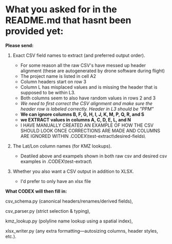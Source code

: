 # What you asked for in the README.md that hasnt been provided yet:

**Please send:**

1. Exact CSV field names to extract (and preferred output order).
    - For some reason all the raw CSV's have messed up header alignment (these are autogenerated by drone software during flight)
    - The project name is listed in cell A2
    - Column headers start on row 3
    - Column L has misplaced values and is missing the header that is supposed to be within L3. 
    - Both columns seem to also have random values in rows 2 and 3
    - *We need to first correct the CSV alignment and make sure the header row is labeled correctly. Header in L3 should be "PPM"*
    - **We can ignore columns B, F, G, H, I, J, K, M, P, Q, R, and S**
    - **we EXTRACT values in columns A, C, D, E, L, and N**
    - I HAVE MANUALLY CREATED AN EXAMPLE OF HOW THE CSV SHOULD LOOK ONCE CORRECTIONS ARE MADE AND COLUMNS ARE IGNORED WITHIN .CODEX\test-extract\desired-fields\

2. The Lat/Lon column names (for KMZ lookups).
    - Deatiled above and exampels shown in both raw csv and desired csv examples in .CODEX\test-extract\




4. Whether you also want a CSV output in addition to XLSX.
    - I'd prefer to only have an xlsx file

**What CODEX will then fill in:**

csv_schema.py (canonical headers/renames/derived fields),

csv_parser.py (strict selection & typing),

kmz_lookup.py (polyline name lookup using a spatial index),

xlsx_writer.py (any extra formatting—autosizing columns, header styles, etc.).